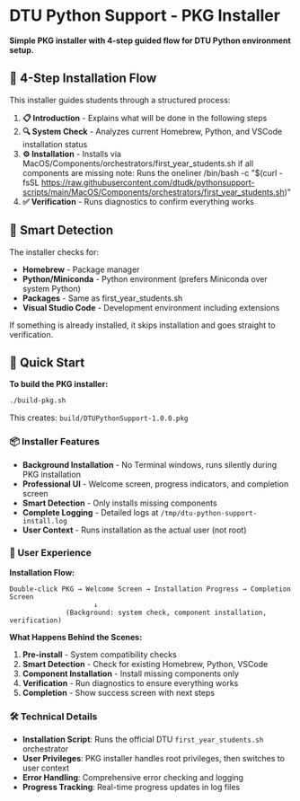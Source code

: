 # DTU Python Support - PKG Installer

**Simple PKG installer with 4-step guided flow for DTU Python environment setup.**

## 🎯 4-Step Installation Flow

This installer guides students through a structured process:

1. **📋 Introduction** - Explains what will be done in the following steps
2. **🔍 System Check** - Analyzes current Homebrew, Python, and VSCode installation status
3. **⚙️ Installation** - Installs via MacOS/Components/orchestrators/first_year_students.sh if all components are missing 
note: Runs the oneliner /bin/bash -c "$(curl -fsSL https://raw.githubusercontent.com/dtudk/pythonsupport-scripts/main/MacOS/Components/orchestrators/first_year_students.sh)"
4. **✅ Verification** - Runs diagnostics to confirm everything works

## 🧠 Smart Detection

The installer checks for:
- **Homebrew** - Package manager
- **Python/Miniconda** - Python environment (prefers Miniconda over system Python)  
- **Packages** - Same as first_year_students.sh
- **Visual Studio Code** - Development environment including extensions

If something is already installed, it skips installation and goes straight to verification.

## 🚀 Quick Start

**To build the PKG installer:**
```bash
./build-pkg.sh
```

This creates: `build/DTUPythonSupport-1.0.0.pkg`

### 📦 Installer Features

- **Background Installation** - No Terminal windows, runs silently during PKG installation
- **Professional UI** - Welcome screen, progress indicators, and completion screen
- **Smart Detection** - Only installs missing components
- **Complete Logging** - Detailed logs at `/tmp/dtu-python-support-install.log`
- **User Context** - Runs installation as the actual user (not root)

### 🎯 User Experience

**Installation Flow:**
```
Double-click PKG → Welcome Screen → Installation Progress → Completion Screen
                     ↓
              (Background: system check, component installation, verification)
```

**What Happens Behind the Scenes:**
1. **Pre-install** - System compatibility checks
2. **Smart Detection** - Check for existing Homebrew, Python, VSCode
3. **Component Installation** - Install missing components only
4. **Verification** - Run diagnostics to ensure everything works
5. **Completion** - Show success screen with next steps

### 🛠️ Technical Details

- **Installation Script**: Runs the official DTU `first_year_students.sh` orchestrator
- **User Privileges**: PKG installer handles root privileges, then switches to user context
- **Error Handling**: Comprehensive error checking and logging
- **Progress Tracking**: Real-time progress updates in log files
